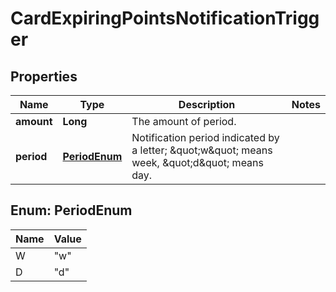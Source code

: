 

# CardExpiringPointsNotificationTrigger

## Properties

Name | Type | Description | Notes
------------ | ------------- | ------------- | -------------
**amount** | **Long** | The amount of period. | 
**period** | [**PeriodEnum**](#PeriodEnum) | Notification period indicated by a letter; \&quot;w\&quot; means week, \&quot;d\&quot; means day. | 



## Enum: PeriodEnum

Name | Value
---- | -----
W | &quot;w&quot;
D | &quot;d&quot;



